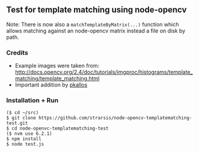 ## Test for template matching using node-opencv

Note: There is now also a `matchTemplateByMatrix(...)` function which allows matching against an node-opencv matrix instead a file on disk by path.


### Credits
- Example images were taken from: http://docs.opencv.org/2.4/doc/tutorials/imgproc/histograms/template_matching/template_matching.html
- Important addition by [pkallos](https://github.com/pkallos)


### Installation + Run
````
($ cd ~/src)
$ git clone https://github.com/strarsis/node-opencv-templatematching-test.git
$ cd node-openvc-templatematching-test
($ nvm use 6.2.1)
$ npm install
$ node test.js
````
